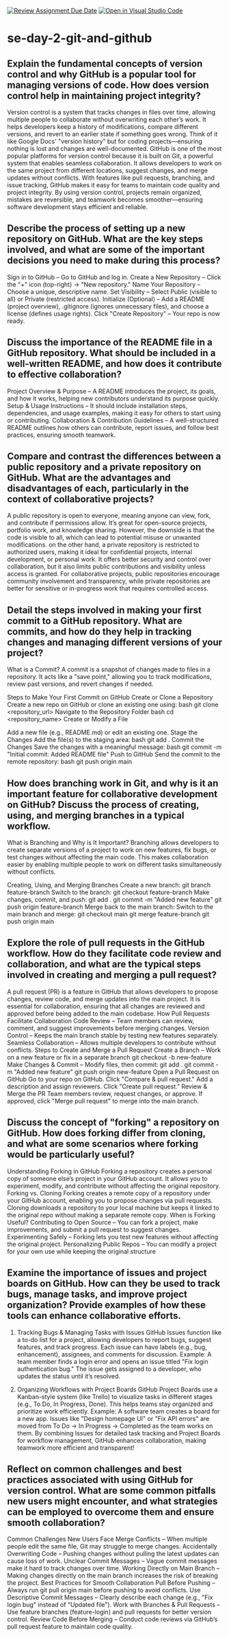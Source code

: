 [![Review Assignment Due Date](https://classroom.github.com/assets/deadline-readme-button-22041afd0340ce965d47ae6ef1cefeee28c7c493a6346c4f15d667ab976d596c.svg)](https://classroom.github.com/a/8wgCKhpZ)
[![Open in Visual Studio Code](https://classroom.github.com/assets/open-in-vscode-2e0aaae1b6195c2367325f4f02e2d04e9abb55f0b24a779b69b11b9e10269abc.svg)](https://classroom.github.com/online_ide?assignment_repo_id=18423433&assignment_repo_type=AssignmentRepo)
# se-day-2-git-and-github
## Explain the fundamental concepts of version control and why GitHub is a popular tool for managing versions of code. How does version control help in maintaining project integrity?
Version control is a system that tracks changes in files over time, allowing multiple people to collaborate without overwriting each other’s work. It helps developers keep a history of modifications, compare different versions, and revert to an earlier state if something goes wrong. Think of it like Google Docs' "version history" but for coding projects—ensuring nothing is lost and changes are well-documented.
GitHub is one of the most popular platforms for version control because it is built on Git, a powerful system that enables seamless collaboration. It allows developers to work on the same project from different locations, suggest changes, and merge updates without conflicts. With features like pull requests, branching, and issue tracking, GitHub makes it easy for teams to maintain code quality and project integrity.
By using version control, projects remain organized, mistakes are reversible, and teamwork becomes smoother—ensuring software development stays efficient and reliable.

## Describe the process of setting up a new repository on GitHub. What are the key steps involved, and what are some of the important decisions you need to make during this process?
Sign in to GitHub – Go to GitHub and log in.
Create a New Repository – Click the "+" icon (top-right) → "New repository."
Name Your Repository – Choose a unique, descriptive name.
Set Visibility – Select Public (visible to all) or Private (restricted access).
Initialize (Optional) – Add a README (project overview), .gitignore (ignores unnecessary files), and choose a license (defines usage rights).
Click "Create Repository" – Your repo is now ready.

## Discuss the importance of the README file in a GitHub repository. What should be included in a well-written README, and how does it contribute to effective collaboration?
Project Overview & Purpose – A README introduces the project, its goals, and how it works, helping new contributors understand its purpose quickly.
Setup & Usage Instructions – It should include installation steps, dependencies, and usage examples, making it easy for others to start using or contributing.
Collaboration & Contribution Guidelines – A well-structured README outlines how others can contribute, report issues, and follow best practices, ensuring smooth teamwork.

## Compare and contrast the differences between a public repository and a private repository on GitHub. What are the advantages and disadvantages of each, particularly in the context of collaborative projects?
A public repository is open to everyone, meaning anyone can view, fork, and contribute if permissions allow. It’s great for open-source projects, portfolio work, and knowledge sharing. However, the downside is that the code is visible to all, which can lead to potential misuse or unwanted modifications.
on the other hand, a private repository is restricted to authorized users, making it ideal for confidential projects, internal development, or personal work. It offers better security and control over collaboration, but it also limits public contributions and visibility unless access is granted.
For collaborative projects, public repositories encourage community involvement and transparency, while private repositories are better for sensitive or in-progress work that requires controlled access.
## Detail the steps involved in making your first commit to a GitHub repository. What are commits, and how do they help in tracking changes and managing different versions of your project?
What is a Commit?
A commit is a snapshot of changes made to files in a repository. It acts like a "save point," allowing you to track modifications, review past versions, and revert changes if needed.

Steps to Make Your First Commit on GitHub
Create or Clone a Repository
Create a new repo on GitHub or clone an existing one using:
bash
git clone <repository_url>
Navigate to the Repository Folder
bash
cd <repository_name>
Create or Modify a File

Add a new file (e.g., README.md) or edit an existing one.
Stage the Changes
Add the file(s) to the staging area:
bash
git add .
Commit the Changes
Save the changes with a meaningful message:
bash
git commit -m "Initial commit: Added README file"
Push to GitHub
Send the commit to the remote repository:
bash
git push origin main
## How does branching work in Git, and why is it an important feature for collaborative development on GitHub? Discuss the process of creating, using, and merging branches in a typical workflow.
What is Branching and Why is It Important?
Branching allows developers to create separate versions of a project to work on new features, fix bugs, or test changes without affecting the main code. This makes collaboration easier by enabling multiple people to work on different tasks simultaneously without conflicts.

Creating, Using, and Merging Branches
Create a new branch:
git branch feature-branch
Switch to the branch:
git checkout feature-branch
Make changes, commit, and push:
git add .
git commit -m "Added new feature"
git push origin feature-branch
Merge back to the main branch:
Switch to the main branch and merge:
git checkout main
git merge feature-branch
git push origin main
## Explore the role of pull requests in the GitHub workflow. How do they facilitate code review and collaboration, and what are the typical steps involved in creating and merging a pull request?

A pull request (PR) is a feature in GitHub that allows developers to propose changes, review code, and merge updates into the main project. It is essential for collaboration, ensuring that all changes are reviewed and approved before being added to the main codebase.
How Pull Requests Facilitate Collaboration
Code Review – Team members can review, comment, and suggest improvements before merging changes.
Version Control – Keeps the main branch stable by testing new features separately.
Seamless Collaboration – Allows multiple developers to contribute without conflicts.
Steps to Create and Merge a Pull Request
Create a Branch – Work on a new feature or fix in a separate branch
git checkout -b new-feature
Make Changes & Commit – Modify files, then commit:
git add .
git commit -m "Added new feature"
git push origin new-feature
Open a Pull Request on GitHub
Go to your repo on GitHub.
Click "Compare & pull request."
Add a description and assign reviewers.
Click "Create pull request."
Review & Merge the PR
Team members review, request changes, or approve.
If approved, click "Merge pull request" to merge into the main branch.
## Discuss the concept of "forking" a repository on GitHub. How does forking differ from cloning, and what are some scenarios where forking would be particularly useful?
Understanding Forking in GitHub
Forking a repository creates a personal copy of someone else’s project in your GitHub account. It allows you to experiment, modify, and contribute without affecting the original repository.
Forking vs. Cloning
Forking creates a remote copy of a repository under your GitHub account, enabling you to propose changes via pull requests.
Cloning downloads a repository to your local machine but keeps it linked to the original repo without making a separate remote copy.
When is Forking Useful?
Contributing to Open Source – You can fork a project, make improvements, and submit a pull request to suggest changes.
Experimenting Safely – Forking lets you test new features without affecting the original project.
Personalizing Public Repos – You can modify a project for your own use while keeping the original structure

## Examine the importance of issues and project boards on GitHub. How can they be used to track bugs, manage tasks, and improve project organization? Provide examples of how these tools can enhance collaborative efforts.
1. Tracking Bugs & Managing Tasks with Issues
GitHub Issues function like a to-do list for a project, allowing developers to report bugs, suggest features, and track progress. Each issue can have labels (e.g., bug, enhancement), assignees, and comments for discussion.
Example: A team member finds a login error and opens an issue titled "Fix login authentication bug." The issue gets assigned to a developer, who updates the status until it’s resolved.

2. Organizing Workflows with Project Boards
GitHub Project Boards use a Kanban-style system (like Trello) to visualize tasks in different stages (e.g., To Do, In Progress, Done). This helps teams stay organized and prioritize work efficiently.
 Example: A software team creates a board for a new app. Issues like "Design homepage UI" or "Fix API errors" are moved from To Do → In Progress → Completed as the team works on them.
By combining Issues for detailed task tracking and Project Boards for workflow management, GitHub enhances collaboration, making teamwork more efficient and transparent!

## Reflect on common challenges and best practices associated with using GitHub for version control. What are some common pitfalls new users might encounter, and what strategies can be employed to overcome them and ensure smooth collaboration?
Common Challenges New Users Face
Merge Conflicts – When multiple people edit the same file, Git may struggle to merge changes.
Accidentally Overwriting Code – Pushing changes without pulling the latest updates can cause loss of work.
Unclear Commit Messages – Vague commit messages make it hard to track changes over time.
Working Directly on Main Branch – Making changes directly on the main branch increases the risk of breaking the project.
Best Practices for Smooth Collaboration
 Pull Before Pushing – Always run git pull origin main before pushing to avoid conflicts.
 Use Descriptive Commit Messages – Clearly describe each change (e.g., "Fix login bug" instead of "Updated file").
 Work with Branches & Pull Requests – Use feature branches (feature-login) and pull requests for better version control.
 Review Code Before Merging – Conduct code reviews via GitHub’s pull request feature to maintain code quality.
 

